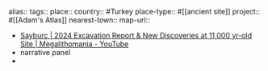 alias::
tags::
place::
country:: #Turkey 
place-type:: #[[ancient site]] 
project:: #[[Adam's Atlas]] 
nearest-town::
map-url::
- [Sayburç | 2024 Excavation Report & New Discoveries at 11,000 yr-old Site | Megalithomania - YouTube](https://www.youtube.com/watch?v=1uXO_qN2ucU)
- narrative panel
-